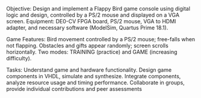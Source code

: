 Objective: 
Design and implement a Flappy Bird game console using digital logic and design, controlled by a PS/2 mouse and displayed on a VGA screen.
 Equipment: DE0-CV FPGA board, PS/2 mouse, VGA to HDMI adapter, and necessary software (ModelSim, Quartus Prime 18.1).

Game Features:
 Bird movement controlled by a PS/2 mouse; free-falls when not flapping.
 Obstacles and gifts appear randomly; screen scrolls horizontally.
 Two modes: TRAINING (practice) and GAME (increasing difficulty).
 
Tasks:
 Understand game and hardware functionality.
 Design game components in VHDL, simulate and synthesize.
 Integrate components, analyze resource usage and timing performance.
 Collaborate in groups, provide individual contributions and peer assessments
